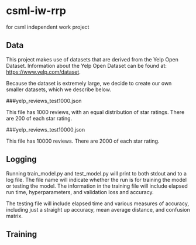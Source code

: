 # csml-iw-rrp
for csml independent work project

## Data

This project makes use of datasets that are derived from the Yelp Open Dataset. Information about the Yelp Open Dataset can be found at: https://www.yelp.com/dataset.

Because the dataset is extremely large, we decide to create our own smaller datasets, which we describe below.

###yelp_reviews_test1000.json

This file has 1000 reviews, with an equal distribution of star ratings. There are 200 of each star rating.

###yelp_reviews_test10000.json

This file has 10000 reviews. There are 2000 of each star rating.

## Logging

Running train_model.py and test_model.py will print to both stdout and to a log file. The file name will indicate whether the run is for training the model or testing the model. The information in the training file will include elapsed run time, hyperparameters, and validation loss and accuracy.

The testing file will include elapsed time and various measures of accuracy, including just a straight up accuracy, mean average distance, and confusion matrix.

## Training
